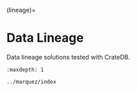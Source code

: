 (lineage)=
# Data Lineage

Data lineage solutions tested with CrateDB.

```{toctree}
:maxdepth: 1

../marquez/index
```
